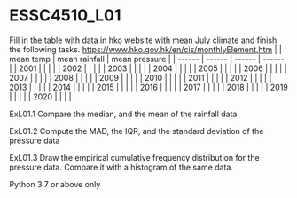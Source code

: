 # ESSC4510_L01

Fill in the table with data in hko website with mean July climate and finish the following tasks.
https://www.hko.gov.hk/en/cis/monthlyElement.htm
|		|	mean temp	|	mean rainfall	|	mean pressure	|
|	------	|	------	|	------	|	------	|
|	2001	|		|		|		|
|	2002	|		|		|		|
|	2003	|		|		|		|
|	2004	|		|		|		|
|	2005	|		|		|		|
|	2006	|		|		|		|
|	2007	|		|		|		|
|	2008	|		|		|		|
|	2009	|		|		|		|
|	2010	|		|		|		|
|	2011	|		|		|		|
|	2012	|		|		|		|
|	2013	|		|		|		|
|	2014	|		|		|		|
|	2015	|		|		|		|
|	2016	|		|		|		|
|	2017	|		|		|		|
|	2018	|		|		|		|
|	2019	|		|		|		|
|	2020	|		|		|		|


ExL01.1 Compare the median, and the mean of the rainfall data

ExL01.2 Compute the MAD, the IQR, and the standard deviation of the pressure data

ExL01.3 Draw the empirical cumulative frequency distribution for the pressure data. Compare it with a histogram of the same data. 

Python 3.7 or above only
